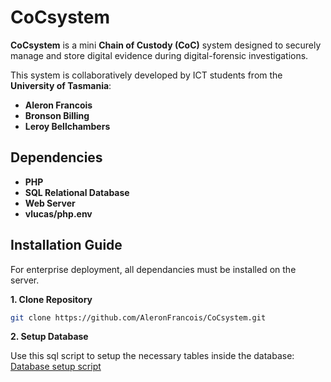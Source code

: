 # CoCsystem

**CoCsystem** is a mini **Chain of Custody (CoC)** system designed to securely manage and store digital evidence during digital-forensic investigations.

This system is collaboratively developed by ICT students from the **University of Tasmania**:
- **Aleron Francois**
- **Bronson Billing**
- **Leroy Bellchambers**

## Dependencies
- **PHP**
- **SQL Relational Database**
- **Web Server**
- **vlucas/php.env**

## Installation Guide
For enterprise deployment, all dependancies must be installed on the server.

**1. Clone Repository**
```bash
git clone https://github.com/AleronFrancois/CoCsystem.git
```

**2. Setup Database**

Use this sql script to setup the necessary tables inside the database: 
[Database setup script](https://github.com/AleronFrancois/CoCsystem/blob/main/setup/database.sql)
